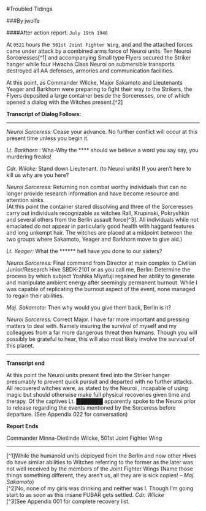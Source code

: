 #Troubled Tidings

###By jwolfe

####After action report: `July 19th 1946`

At `0521` hours the` 501st Joint Fighter Wing`, and and the attached forces came under attack by a combined arms force of Neuroi units. Ten Neuroi Sorceresses[^1] and accompanying Small type Flyers secured the Striker hanger while four Hwacha Class Neuroi on submersible transports destroyed all AA defenses, armories and communication facilities.  

At this point, as Commander Wilcke, Major Sakamoto and Lieutenants Yeager and Barkhorn were preparing to fight their way to the Strikers, the Flyers deposited a large container beside the Sorceresses, one of which opened a dialog with the Witches present.[^2]  


**Transcript of Dialog Follows:**

---
*Neuroi Sorceress:* Cease your advance. No further conflict will occur at this present time unless you begin it.

*Lt. Barkhorn* : Wha-Why the \*\*\*\* should we believe a word you say say, you murdering freaks!

*Cdr. Wilcke:* Stand down Lieutenant. (to Neuroi units) If you aren’t here to kill us why are you here?

*Neuroi Sorceress:* Returning non combat worthy individuals that can no longer provide research information and have become resource and attention sinks.  
(At this point the container stared dissolving and three of the Sorceresses carry out individuals recognizable as witches Rall, Krupinski, Pokryshkin and several others from the Berlin assault force[^3]. All individuals while not emaciated do not appear in particularly good health with haggard features and long unkempt hair. The witches are placed at a midpoint between the two groups where Sakamoto, Yeager and Barkhorn move to give aid.)

*Lt. Yeager:* What the \*\*\*\*\*\* hell have you done to our sisters?

*Neuroi Sorceress:* Final command from Director at main complex to Civilian Junior/Research Hive SBDK-2101 or as you call me, Berlin: Determine the process by which subject Yoshika Miyafuji regained her ability to generate and manipulate ambient energy after seemingly permanent burnout. While I was capable of replicating the burnout aspect of the event, none managed to regain their abilities.

*Maj. Sakamoto:* Then why would you give them back, Berlin is it?

*Neuroi Sorceress:* Correct Major. I have far more important and pressing matters to deal with. Namely insuring the survival of myself and my colleagues from a far more dangerous threat then humans. Though you will possibly be grateful to hear, this will also most likely involve the survival of this planet.

---
**Transcript end**

At this point the Neuroi units present fired into the Striker hanger presumably to prevent quick pursuit and departed with no further attacks. All recovered witches were, as stated by the Neuroi , incapable of using magic but should otherwise make full physical recoveries given time and therapy. Of the captives Lt. ███████ apparently spoke to the Neuroi prior to release regarding the events mentioned by the Sorceress before departure. (See Appendix 022 for conversation)

**Report Ends**

Commander Minna-Dietlinde Wilcke, 501st Joint Fighter Wing 

---
[^1]While the humanoid units deployed from the Berlin and now other Hives do have similar abilities to Witches referring to the former as the later was not well received by the members of the Joint Fighter Wings (Name those things something different, they aren’t us, all they are is sick copies! – *Maj. Sakamoto*)   
[^2]No, none of my girls was drinking and neither was I. Though I’m going start to as soon as this insane FUBAR gets settled. *Cdr. Wilcke*   
[^3]See Appendix 001 for complete recovery list.   
